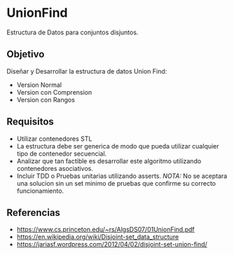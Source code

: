 # UnionFind

Estructura de Datos para conjuntos disjuntos.

## Objetivo

Diseñar y Desarrollar la estructura de datos Union Find:
* Version Normal
* Version con Comprension
* Version con Rangos
  
## Requisitos
* Utilizar contenedores STL
* La estructura debe ser generica de modo que pueda utilizar cualquier tipo de contenedor secuencial.
* Analizar que tan factible es desarrollar este algoritmo utilizando contenedores asociativos.
* Incluir TDD o Pruebas unitarias utilizando asserts.
*NOTA:* No se aceptara una solucion sin un set minimo de pruebas que confirme su correcto funcionamiento.


## Referencias
* https://www.cs.princeton.edu/~rs/AlgsDS07/01UnionFind.pdf
* https://en.wikipedia.org/wiki/Disjoint-set_data_structure
* https://jariasf.wordpress.com/2012/04/02/disjoint-set-union-find/
